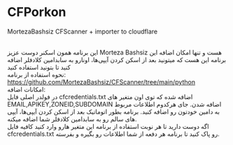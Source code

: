 # CFPorkon
MortezaBashsiz CFScanner + importer to cloudflare



<br /> این برنامه همون اسکنر دوست عزیز Morteza Bashsiz هست و تنها امکان اضافه این برنامه این هست که میتونید بعد از اسکن کردن آیپی‌ها، اونارو به سابدامین کلادفلر اضافه کنید تا بتونید استفاده کنید
<br /> نحوه استفاده از برنامه: https://github.com/MortezaBashsiz/CFScanner/tree/main/python
<br /> امکانات اضافه:
<br /> در فولدر اصلی فایل cfcredentials.txt اضافه شده که توی اون متغیر های EMAIL,APIKEY,ZONEID,SUBDOMAIN اضافه شدن. جای هرکدوم اطلاعات مربوط به دامین خودتون رو اضافه کنید. برنامه بطور اتوماتیک بعد از اسکن کردن آیپی‌ها، آیپی های سالم رو به سابدامین کلادفلر شما اضافه میکنه.
<br /> اگه دوست دارید تا هر نوبت استفاده از برنامه این متغیر هارو وارد کنید کافیه فایل cfcredentials.txt رو پاک کنید تا برنامه هر دفعه از شما اطلاعات رو بگیره و بفرسته.
